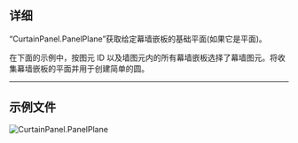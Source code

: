 ## 详细
“CurtainPanel.PanelPlane”获取给定幕墙嵌板的基础平面(如果它是平面)。

在下面的示例中，按图元 ID 以及墙图元内的所有幕墙嵌板选择了幕墙图元。将收集幕墙嵌板的平面并用于创建简单的圆。
___
## 示例文件

![CurtainPanel.PanelPlane](./Revit.Elements.CurtainPanel.PanelPlane_img.jpg)
